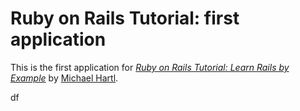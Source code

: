 # Ruby on Rails Tutorial: first application

This is the first application for
[*Ruby on Rails Tutorial: Learn Rails by Example*](http://railstutorial.org/) 
by [Michael Hartl](http://michaelhartl.com/).

df
